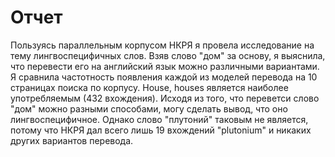 # Отчет
Пользуясь параллельным корпусом НКРЯ я провела исследование на тему лингвоспецифичных слов. Взяв слово "дом" за основу, я выяснила, что перевести его на английский язык можно различными вариантами. Я сравнила частотность появления каждой из моделей перевода на 10 страницах поиска по корпусу. House, houses является наиболее употребляемым (432 вхождения). Исходя из того, что переветси слово "дом" можно разными способами, могу сделать вывод, что оно лингвоспецифичное. Однако слово "плутоний" таковым не является, потому что НКРЯ дал всего лишь 19 вхождений "plutonium" и никаких других вариантов перевода.
